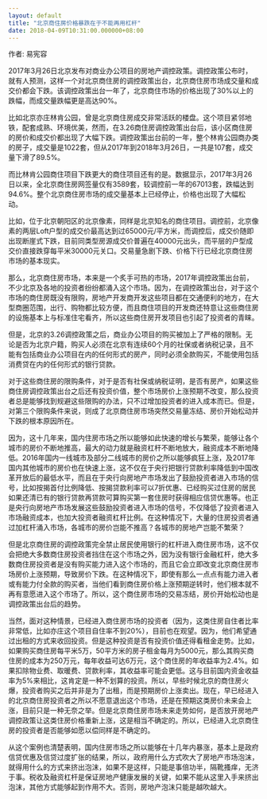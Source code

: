 ```yaml
---
layout: default
title: "北京商住房价格暴跌在于不能再用杠杆"
date: 2018-04-09T10:31:00.000000+08:00
---
```


作者: 易宪容

2017年3月26日北京发布对商业办公项目的房地产调控政策。调控政策公布时，就有人预测，这样一个对北京商住房的调控政策出台，北京商住房市场成交量和成交价都会下跌。该调控政策出台一年了，北京商住市场的价格出现了30%以上的跌幅，而成交量跌幅更是高达90%。

比如北京亦庄林肯公园，曾是北京商住房成交非常活跃的楼盘。这个项目紧邻地铁，配套成熟、环境优美，然而，在3.26商住房调控政策出台后，该小区商住房的房价和成交价都出现了大幅下跌。调控政策出台前的一年，整个林肯公园商办类的房子，成交量是1022套，但从2017年到2018年3月26日，一共是107套，成交量下滑了89.5%。

而比林肯公园商住项目下跌更大的商住项目还有的是。数据显示，2017年3月26日以来，全北京商住房网签量仅有3589套，较调控前一年的67013套，跌幅达到94.6%。整个北京商住房市场的成交量基本上已经停止，价格也出现了大幅松动。

比如，位于北京朝阳区的北京像素，同样是北京知名的商住项目。调控前，北京像素的两层Loft户型的成交价最高达到过65000元/平方米，而调控后，成交价随即出现断崖式下跌，目前同类型房源成交价普遍在40000元出头，而平层的户型成交价直接跌穿每平米30000元关口。交易量急剧下跌、价格下行已经北京商住房市场的基本现实。

那么，北京商住房市场，本来是一个炙手可热的市场，2017年调控政策出台前，不少北京及各地的投资者纷纷都涌入这个市场。因为，在调控政策出台，对于这个市场的商住房既没有限购，房地产开发商开发这些项目都在交通便利的地方，在大型商圈范围，出行、购物都比较方便，而且商住项目的开发商还特意让这些商住房的设施基本上与标准住宅看齐，所以这些商住房开发项目也引起了投资者的青睐。

但是，北京的3.26调控政策之后，商业办公项目的购买被加上了严格的限制。无论是否为北京户籍，购买人必须在北京有连续60个月的社保或者纳税记录，且不能有包括商业办公项目在内的任何形式的房产，同时必须全款购买，不能使用包括消费贷在内的任何形式的银行贷款。

对于这些商住房的限购条件，对于是否有社保或纳税证明，是否有房产，如果这些商住房调控政策出台之后还有投资价值，整个市场房价上涨预期不改变，那么投资者总是能够找到规避这些限购的办法，只不过增加投资者的进入成本而已。但是，对第三个限购条件来说，则成了北京商住房市场突然交易量冻结、房价开始松动并下跌的根本原因所在。

因为，这十几年来，国内住房市场之所以能够如此快速的增长与繁荣，能够让各个城市的房价不断地推高，最大的动力就是融资杠杆不断地放大，融资成本不断地降低。2016年国内一线城市及部分二线城市的房价之所以能够疯狂上涨，及2017年国内其他城市的房价也在快速上涨，这不仅在于央行把银行贷款利率降低到中国改革开放后的最低水平，而且在于央行向房地产市场发出了鼓励投资者进入市场的信号，比如按揭首付比例降低、按揭贷款利率可以7折优惠、已经购买过住房的居民如果还清已有的银行贷款再贷款可算购买第一套住房时获得相应信贷优惠等。也正是央行向房地产市场发展这些鼓励投资者进入市场的信号，不仅降低了投资者进入市场融资成本，也加大投资者融资杠杆比例。在这种情况下，大量的住房投资者通过加杠杆涌入市场，各城市的房价岂能不推高？各城市的房地产岂能不繁荣？

但是北京商住房的调控政策完全禁止居民使用银行的杠杆进入商住房市场，这不仅会把绝大多数商住房投资者挡住在这个市场之外，因为没有银行金融杠杆，绝大多数商住房投资者是没有购买能力进入这个市场的，而且它会立即改变北京商住房市场房价上涨预期，导致房价下跌。在这种情况下，即使有那么一点点有能力进入者或有能力付全款的购买者，当他们看到商住房价格上涨预期逆转时，他们根本就不再有意愿进入这个市场了。所以，这个商住房市场的交易冻结，房价开始松动也是调控政策出台后的趋势。

当然，面对这种情景，已经进入商住房市场的投资者（因为，这类住房自住者比率非常低，比如亦庄这个项目自住率不到20%），目前也在观望。因为，他们希望通过出租的方式来收回投资。但是这种投资是否有投资价值还得看租金走势。比如，如果购买商住房每平米5万，50平方米的房子租金每月为5000元，那么其购买商住房的成本为250万元，每年收益可达6万元，这个商住房的年收益率为2.4%。如果扣除物业费、取暖费、贷款利率，其收益率可能会更低。这与目前国内资金收益率为5%来相比，这肯定是一种不划算的投资。所以，早些时候北京的商住房火爆，投资者购买之后并非是为了出租，而是预期房价上涨卖出。现在，早已经进入的北京商住房投资者之所以不愿意退出这个市场，还是在预期这类房价未来会上涨，目前只是一种无奈之举。但是北京商住房市场未来走势如何，是否放开房地产调控政策让这类住房价格重新上涨，这是相当不确定的。所以，已经进入北京商住房的投资者是否能够如愿以偿同样是不确定的。

从这个案例也清楚表明，国内住房市场之所以能够在十几年内暴涨，基本上是政府信贷优惠及信贷过度扩张的结果，所以，政府用什么方式吹大了房地产市场泡沫，就得用什么的方式来挤出泡沫，如果不是这样，只能是事倍功半，隔靴搔痒，无济于事。税收及融资杠杆是保证房地产健康发展的关键，如果不能从这里入手来挤出泡沫，其他方式能够起到作用不大。否则，房地产泡沫只能是越吹越大。

